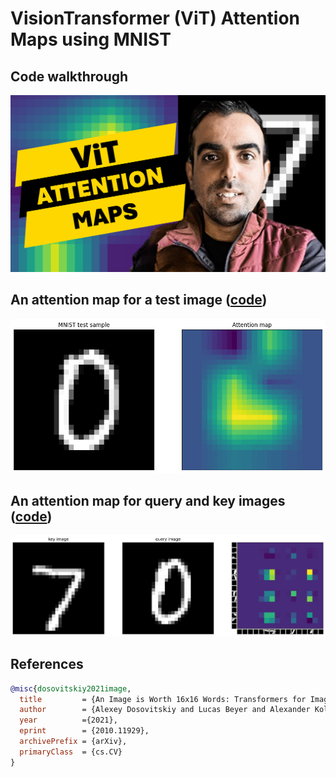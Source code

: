 # VisionTransformer (ViT) Attention Maps using MNIST

## Code walkthrough
[<img src="thumbnail.png" />](https://youtu.be/y1ZmMcMYjkY?feature=shared)


## An attention map for a test image ([code](https://github.com/mashaan14/VisionTransformer-MNIST/blob/main/VisionTransformer_MNIST.ipynb))

<p align="center">
  <img src="myimage.gif" />
</p>


## An attention map for query and key images ([code](https://github.com/mashaan14/VisionTransformer-MNIST/blob/main/VisionTransformer_MNIST_query_key.ipynb))

<p align="center">
  <img src="myimage1.gif" />
</p>

## References
```bibtex
@misc{dosovitskiy2021image,
  title         = {An Image is Worth 16x16 Words: Transformers for Image Recognition at Scale},
  author        = {Alexey Dosovitskiy and Lucas Beyer and Alexander Kolesnikov and Dirk Weissenborn and Xiaohua Zhai and Thomas Unterthiner and Mostafa Dehghani and Matthias Minderer and Georg Heigold and Sylvain Gelly and Jakob Uszkoreit and Neil Houlsby},
  year          ={2021},
  eprint        = {2010.11929},
  archivePrefix = {arXiv},
  primaryClass  = {cs.CV}
}
```
